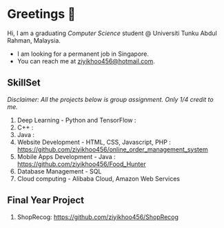# Greetings 👋

<!--
**ziyikhoo456/ziyikhoo456** is a ✨ _special_ ✨ repository because its `README.md` (this file) appears on your GitHub profile.

Here are some ideas to get you started:

- 🔭 I’m currently working on ...
- 🌱 I’m currently learning ...
- 👯 I’m looking to collaborate on ...
- 🤔 I’m looking for help with ...
- 💬 Ask me about ...
- 📫 How to reach me: ...
- 😄 Pronouns: ...
- ⚡ Fun fact: ...
-->

Hi, I am a graduating *Computer Science* student @ Universiti Tunku Abdul Rahman, Malaysia.

- I am looking for a permanent job in Singapore.
- You can reach me at ziyikhoo456@hotmail.com.

## SkillSet
*Disclaimer: All the projects below is group assignment. Only 1/4 credit to me.*
1. Deep Learning - Python and TensorFlow :
2. C++ :
3. Java :
4. Website Development - HTML, CSS, Javascript, PHP : https://github.com/ziyikhoo456/online_order_management_system
6. Mobile Apps Development - Java : https://github.com/ziyikhoo456/Food_Hunter
7. Database Management - SQL
8. Cloud computing - Alibaba Cloud, Amazon Web Services

## Final Year Project
1. ShopRecog: https://github.com/ziyikhoo456/ShopRecog


